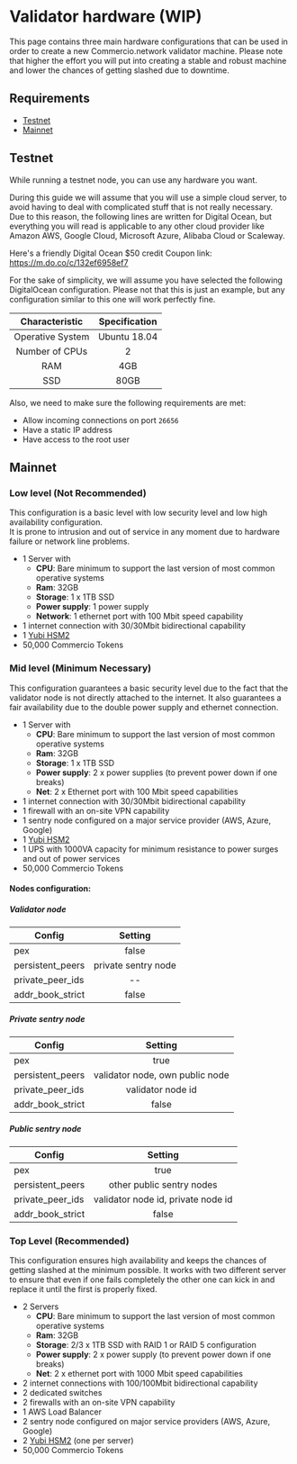 # Validator hardware (**WIP**)
This page contains three main hardware configurations that can be used in order to create a new Commercio.network 
validator machine. Please note that higher the effort you will put into creating a stable and robust machine and lower 
the chances of getting slashed due to downtime. 

## Requirements
- [Testnet](#testnet)
- [Mainnet](#mainnet)

## Testnet
While running a testnet node, you can use any hardware you want. 

During this guide we will assume that you will use a simple cloud server, to avoid having to deal with 
complicated stuff that is not really necessary.  
Due to this reason, the following lines are written for Digital Ocean, but everything you will read is applicable to 
any other cloud provider like Amazon AWS, Google Cloud, Microsoft Azure, Alibaba Cloud or Scaleway.

Here's a friendly Digital Ocean $50 credit Coupon link: https://m.do.co/c/132ef6958ef7

For the sake of simplicity, we will assume you have selected the following DigitalOcean configuration. 
Please not that this is just an example, but any configuration similar to this one will work perfectly fine.      

| Characteristic | Specification |
| :------------: | :-----------: |
| Operative System | Ubuntu 18.04 |
| Number of CPUs | 2 |
| RAM | 4GB |
| SSD | 80GB | 

Also, we need to make sure the following requirements are met: 
* Allow incoming connections on port `26656`
* Have a static IP address
* Have access to the root user

## Mainnet
### Low level (Not Recommended)
This configuration is a basic level with low security level and low high availability configuration.    
It is prone to intrusion and out of service in any moment due to hardware failure or network line problems.    
     
* 1 Server with
  * **CPU**: Bare minimum to support the last version of most common operative systems
  * **Ram**: 32GB
  * **Storage**: 1 x 1TB SSD
  * **Power supply**: 1 power supply
  * **Network**: 1 ethernet port with 100 Mbit speed capability
* 1 internet connection with 30/30Mbit bidirectional capability
* 1 [Yubi HSM2](https://www.yubico.com/product/yubihsm-2/)
* 50,000 Commercio Tokens


### Mid level  (Minimum Necessary)
This configuration guarantees a basic security level due to the fact that the validator node is not directly 
attached to the internet. It also guarantees a fair availability due to the double power supply and ethernet connection. 

* 1 Server with
  * **CPU**: Bare minimum to support the last version of most common operative systems
  * **Ram**: 32GB
  * **Storage**: 1 x 1TB SSD
  * **Power supply**: 2 x power supplies (to prevent power down if one breaks)
  * **Net**: 2 x Ethernet port with 100 Mbit speed capabilities
* 1 internet connection with 30/30Mbit bidirectional capability
* 1 firewall with an on-site VPN capability
* 1 sentry node configured on a major service provider (AWS, Azure, Google)
* 1 [Yubi HSM2](https://www.yubico.com/product/yubihsm-2/)
* 1 UPS with 1000VA capacity for minimum resistance to power surges and out of power services
* 50,000 Commercio Tokens
 

#### Nodes configuration:    
##### Validator node
| Config        | Setting       |
| ------------- |:-------------:|
| pex      | false |
| persistent_peers     | private sentry node      |
| private_peer_ids | --     |
| addr_book_strict | false     |

##### Private sentry node
| Config        | Setting       |
| ------------- |:-------------:|
| pex      | true |
| persistent_peers     | validator node, own public node     |
| private_peer_ids | validator node id    |
| addr_book_strict | false     |

##### Public sentry node
| Config        | Setting       |
| ------------- |:-------------:|
| pex      | true |
| persistent_peers     | other public sentry nodes    |
| private_peer_ids | validator node id, private node id    |
| addr_book_strict | false     |


### Top Level (Recommended)
This configuration ensures high availability and keeps the chances of getting slashed at the minimum possible. It works
with two different server to ensure that even if one fails completely the other one can kick in and replace it until 
the first is properly fixed.

* 2 Servers
  * **CPU**: Bare minimum to support the last version of most common operative systems
  * **Ram**: 32GB
  * **Storage**: 2/3 x 1TB SSD with RAID 1 or RAID 5 configuration 
  * **Power supply**: 2 x power supply (to prevent power down if one breaks)
  * **Net**: 2 x ethernet port with 1000 Mbit speed capabilities
* 2 internet connections with 100/100Mbit bidirectional capability
* 2 dedicated switches
* 2 firewalls with an on-site VPN capability
* 1 AWS Load Balancer
* 2 sentry node configured on major service providers (AWS, Azure, Google)
* 2 [Yubi HSM2](https://www.yubico.com/product/yubihsm-2/) (one per server)
* 50,000 Commercio Tokens

